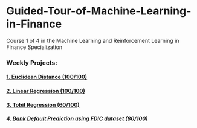 # Guided-Tour-of-Machine-Learning-in-Finance
Course 1 of 4 in the Machine Learning and Reinforcement Learning in Finance Specialization

### Weekly Projects:
#### [1. Euclidean Distance (100/100)](https://github.com/sangural16/Guided-Tour-of-Machine-Learning-in-Finance/blob/master/Euclidian_Distance.ipynb)
#### [2. Linear Regression (100/100)](https://github.com/sangural16/Guided-Tour-of-Machine-Learning-in-Finance/blob/master/Linear_Regression.ipynb)
#### [3. Tobit Regression (60/100)](https://github.com/sangural16/Guided-Tour-of-Machine-Learning-in-Finance/blob/master/Tobit_Regression.ipynb)
##### [4. Bank Default Prediction using FDIC dataset (80/100)](https://github.com/sangural16/Guided-Tour-of-Machine-Learning-in-Finance/blob/master/Bank_Default_Prediction.ipynb)
